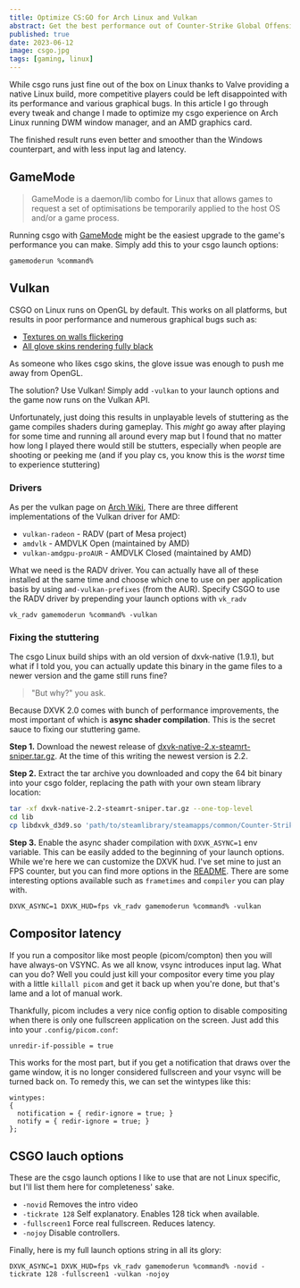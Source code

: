 ```yaml
---
title: Optimize CS:GO for Arch Linux and Vulkan
abstract: Get the best performance out of Counter-Strike Global Offensive on your Linux pc.
published: true
date: 2023-06-12
image: csgo.jpg
tags: [gaming, linux]
---
```


While csgo runs just fine out of the box on Linux thanks to Valve providing a native Linux build, more competitive players could be left disappointed with its performance and various graphical bugs. In this article I go through every tweak and change I made to optimize my csgo experience on Arch Linux running DWM window manager, and an AMD graphics card.

The finished result runs even better and smoother than the Windows counterpart, and with less input lag and latency.

## GameMode

> GameMode is a daemon/lib combo for Linux that allows games to request a set of optimisations be temporarily applied to the host OS and/or a game process.

Running csgo with [GameMode](https://github.com/FeralInteractive/gamemode) might be the easiest upgrade to the game's performance you can make. Simply add this to your csgo launch options:

```
gamemoderun %command%
```

## Vulkan

CSGO on Linux runs on OpenGL by default. This works on all platforms, but results in poor performance and numerous graphical bugs such as:

- [Textures on walls flickering](https://github.com/ValveSoftware/csgo-osx-linux/issues/3168)
- [All glove skins rendering fully black](https://github.com/ValveSoftware/csgo-osx-linux/issues/2102)

As someone who likes csgo skins, the glove issue was enough to push me away from OpenGL.

The solution? Use Vulkan! Simply add `-vulkan` to your launch options and the game now runs on the Vulkan API.

Unfortunately, just doing this results in unplayable levels of stuttering as the game compiles shaders during gameplay. This _might_ go away after playing for some time and running all around every map but I found that no matter how long I played there would still be stutters, especially when people are shooting or peeking me (and if you play cs, you know this is the _worst_ time to experience stuttering)

### Drivers

As per the vulkan page on [Arch Wiki](https://wiki.archlinux.org/title/Vulkan), There are three different implementations of the Vulkan driver for AMD:

- `vulkan-radeon` - RADV (part of Mesa project)
- `amdvlk` - AMDVLK Open (maintained by AMD)
- `vulkan-amdgpu-proAUR` - AMDVLK Closed (maintained by AMD)

What we need is the RADV driver. You can actually have all of these installed at the same time and choose which one to use on per application basis by using `amd-vulkan-prefixes` (from the AUR). Specify CSGO to use the RADV driver by prepending your launch options with `vk_radv`

```
vk_radv gamemoderun %command% -vulkan
```

### Fixing the stuttering

The csgo Linux build ships with an old version of dxvk-native (1.9.1), but what if I told you, you can actually update this binary in the game files to a newer version and the game still runs fine?

> "But why?" you ask.

Because DXVK 2.0 comes with bunch of performance improvements, the most important of which is **async shader compilation**. This is the secret sauce to fixing our stuttering game.

**Step 1.** Download the newest release of [dxvk-native-2.x-steamrt-sniper.tar.gz](https://github.com/doitsujin/dxvk/releases). At the time of this writing the newest version is 2.2.

**Step 2.** Extract the tar archive you downloaded and copy the 64 bit binary into your csgo folder, replacing the path with your own steam library location:

```sh
tar -xf dxvk-native-2.2-steamrt-sniper.tar.gz --one-top-level
cd lib
cp libdxvk_d3d9.so 'path/to/steamlibrary/steamapps/common/Counter-Strike Global Offensive/bin/linux64/'
```

**Step 3.** Enable the async shader compilation with `DXVK_ASYNC=1` env variable. This can be easily added to the beginning of your launch options. While we're here we can customize the DXVK hud. I've set mine to just an FPS counter, but you can find more options in the [README](https://github.com/doitsujin/dxvk#hud). There are some interesting options available such as `frametimes` and `compiler` you can play with.

```
DXVK_ASYNC=1 DXVK_HUD=fps vk_radv gamemoderun %command% -vulkan
```

## Compositor latency

If you run a compositor like most people (picom/compton) then you will have always-on VSYNC. As we all know, vsync introduces input lag. What can you do? Well you could just kill your compositor every time you play with a little `killall picom` and get it back up when you're done, but that's lame and a lot of manual work.

Thankfully, picom includes a very nice config option to disable compositing when there is only one fullscreen application on the screen. Just add this into your `.config/picom.conf`:

```
unredir-if-possible = true
```

This works for the most part, but if you get a notification that draws over the game window, it is no longer considered fullscreen and your vsync will be turned back on. To remedy this, we can set the wintypes like this:

```
wintypes:
{
  notification = { redir-ignore = true; }
  notify = { redir-ignore = true; }
};
```

## CSGO lauch options

These are the csgo launch options I like to use that are not Linux specific, but I'll list them here for completeness' sake.

- `-novid` Removes the intro video
- `-tickrate 128` Self explanatory. Enables 128 tick when available.
- `-fullscreen1` Force real fullscreen. Reduces latency.
- `-nojoy` Disable controllers.

Finally, here is my full launch options string in all its glory:

```
DXVK_ASYNC=1 DXVK_HUD=fps vk_radv gamemoderun %command% -novid -tickrate 128 -fullscreen1 -vulkan -nojoy
```
